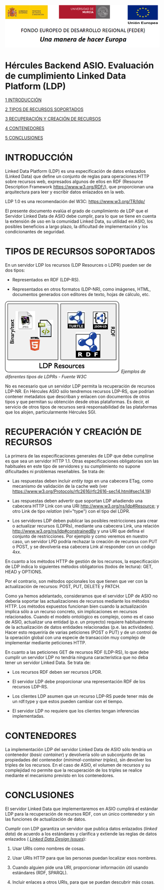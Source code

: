 ![](.//media/CabeceraDocumentosMD.png)

# Hércules Backend ASIO. Evaluación de cumplimiento Linked Data Platform (LDP)


[1 INTRODUCCIÓN](#introducción)

[2 TIPOS DE RECURSOS SOPORTADOS](#tipos-de-recursos-soportados)

[3 RECUPERACIÓN Y CREACIÓN DE RECURSOS](#recuperación-y-creación-de-recursos)

[4 CONTENEDORES](#contenedores)

[5 CONCLUSIONES](#conclusiones)

INTRODUCCIÓN
============

Linked Data Platform (LDP) es una especificación de datos enlazados
(Linked Data) que define un conjunto de reglas para operaciones HTTP
sobre recursos web, expresados algunos de ellos en RDF (Resource
Description Framework <https://www.w3.org/RDF/>), que proporcionan una
arquitectura para leer y escribir datos enlazados en la web.

LDP 1.0 es una recomendación del W3C: <https://www.w3.org/TR/ldp/>

El presente documento evalúa el grado de cumplimiento de LDP que el
Servidor Linked Data de ASIO debe cumplir, para lo que se tiene en
cuenta la extensión de uso en la comunidad Linked Data, su utilidad en
ASIO, los posibles beneficios a largo plazo, la dificultad de
implementación y los condicionantes de seguridad.

TIPOS DE RECURSOS SOPORTADOS
============================

En un servidor LDP los recursos (LDP Resources o LDPR) pueden ser de dos
tipos:

-   Representados en RDF (LDP-RS).

-   Representados en otros formatos (LDP-NR), como imágenes, HTML,
    documentos generados con editores de texto, hojas de cálculo, etc.

![](.//media/image2_LDP.png)
*Ejemplos de diferentes tipos de LDPRs - Fuente W3C*

No es necesario que un servidor LDP permita la recuperación de recursos
LDP-NR. En Hércules ASIO sólo tendremos recursos LDP-RS, que podrían
contener metadatos que describan y enlacen con documentos de otros tipos
y que permitan su obtención desde otras plataformas. Es decir, el
servicio de otros tipos de recursos será responsabilidad de las
plataformas que los alojen, particularmente Hércules SGI.

RECUPERACIÓN Y CREACIÓN DE RECURSOS
===================================

La primera de las especificaciones generales de LDP que debe cumplirse
es que sea un servidor HTTP 1.1. Otras especificaciones obligatorias son
las habituales en este tipo de servidores y su cumplimiento no supone
dificultades ni problemas reseñables. Se trata de:

-   Las respuestas deben incluir *entity tags* en una cabecera ETag,
    como mecanismo de validación de la cache web (ver
    <https://www.w3.org/Protocols/rfc2616/rfc2616-sec14.html#sec14.19>)

-   Las respuestas deben advertir que soportan LDP añadiendo una
    cabecera HTTP Link con una URI <http://www.w3.org/ns/ldp#Resource>;
    y otro Link de tipo *relation* (rel="type") con el tipo del LDPR.

-   Los servidores LDP deben publicar las posibles restricciones para
    crear o actualizar recursos (LDPRs), mediante una cabecera Link, una
    relación <http://www.w3.org/ns/ldp#constrainedBy> y una URI que
    defina el conjunto de restricciones. Por ejemplo y como veremos en
    nuestro caso, un servidor LPD podría rechazar la creación de
    recursos con PUT o POST, y se devolvería esa cabecera Link al
    responder con un código 4xx.

En cuanto a los métodos HTTP de gestión de los recursos, la
especificación de LDP indica lo siguientes métodos obligatorios (todos
de lectura): GET, HEAD y OPTIONS.

Por el contrario, son métodos opcionales los que tienen que ver con la
actualización de recursos: POST, PUT, DELETE y PATCH.

Como ya hemos adelantado, consideramos que el servidor LDP de ASIO no
debería soportar las actualizaciones de recursos mediante los métodos
HTTP. Los métodos expuestos funcionan bien cuando la actualización
implica sólo a un recurso concreto, sin implicaciones en recursos
relacionados. Cuando el modelo ontológico es complejo, como es el caso
de ASIO, actualizar una entidad (p.e. un proyecto) requiere
habitualmente de la actualización de datos entidades relacionadas (p.e.
las actividades). Hacer esto requeriría de varias peticiones (POST o
PUT) y de un control de la operación global con una especie de
transacción muy complejo de implementar mediante peticiones HTTP.

En cuanto a las peticiones GET de recursos RDF (LDP-RS), lo que debe
cumplir un servidor LDP no tendría ninguna característica que no deba
tener un servidor Linked Data. Se trata de:

-   Los recursos RDF deben ser recursos LPDR.

-   El servidor LDP debe proporcionar una representación RDF de los
    recursos LDP-RS.

-   Los clientes LDP asumen que un recurso LDP-RS puede tener más de un
    rdf:type y que estos pueden cambiar con el tiempo.

-   El servidor LDP no requiere que los clientes tengan inferencias
    implementadas.

CONTENEDORES
============

La implementación LDP del servidor Linked Data de ASIO sólo tendría un
contenedor (*basic* *container*) y devolvería sólo un subconjunto de las
propiedades del contenedor (*minimal-container triples*), sin devolver
los triples de los recursos. En el caso de ASIO, el volumen de recursos
y su complejidad no permite que la recuperación de los triples se
realice mediante el mecanismo previsto en los contenedores.

CONCLUSIONES
============

El servidor Linked Data que implementaremos en ASIO cumplirá el estándar
LDP para la recuperación de recursos RDF, con un único contenedor y sin
las funciones de actualización de datos.

Cumplir con LDP garantiza un servidor que publica datos enlazados
(*linked data*) de acuerdo a los estándares y clarifica y extiende las
reglas de datos enlazados ( [*Linked Data Design
Issues*](http://www.w3.org/DesignIssues/LinkedData.html)):

1.  Usar URIs como nombres de cosas.

2.  Usar URIs HTTP para que las personas puedan localizar esos nombres.

3.  Cuando alguien pide una URI, proporcionar información útil usando
    estándares (RDF, SPARQL).

4.  Incluir enlaces a otros URIs, para que se puedan descubrir más
    cosas.
